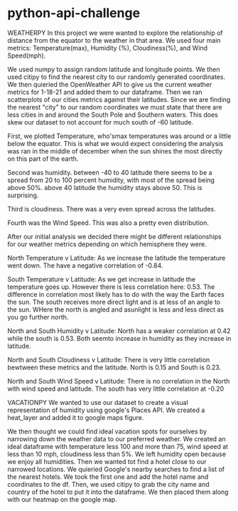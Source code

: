 # python-api-challenge

WEATHERPY
In this project we were wanted to explore the relationship of distance from the equator to the weather in that area. We used four main metrics: Temperature(max), Humidity (%), Cloudiness(%), and Wind Speed(mph). 

We used numpy to assign random latitude and longitude points. We then used citipy to find the nearest city to our randomly generated coordinates. We then quieried the OpenWeather API to give us the current weather metrics for 1-18-21 and added them to our dataframe. Then we ran scatterplots of our cities metrics against their latitudes. Since we are finding the nearest "city" to our random coordinates we must state that there are less cities in and around the South Pole and Southern waters. This does skew our dataset to not account for much south of -60 latitude.

First, we plotted Temperature, who'smax temperatures was around or a little below the equator. This is what we would expect considering the analysis was ran in the middle of december when the sun shines the most directly on this part of the earth. 

Second was humidity. between -40 to 40 latitude there seems to be a spread from 20 to 100 percent humidity, with most of the spread being above 50%. above 40 latitude the humidity stays above 50. This is surprising.

Third is cloudiness. There was a very even spread across the latitudes.

Fourth was the Wind Speed. This was also a pretty even distribution.

After our initial analysis we decided there might be different relationships for our weather metrics depending on which hemisphere they were. 

North Temperature v Latitude: As we increase the latitude the temperature went down. The have a negative correlation of -0.84.

South Temperature v Latitude: As we get increase in latitude the temperature goes up. However there is less correlation here: 0.53. The difference in correlation most likely has to do with the way the Earth faces the sun. The south receives more direct light and is at less of an angle to the sun. WHere the north is angled and asunlight is less and less direct as you go further north.

North and South Humidity v Latitude: North has a weaker correlation at 0.42 while the south is 0.53. Both seemto increase in humidity as they increase in latitude.

North and South Cloudiness v Latitude: There is very little correlation bewtween these metrics and the latitude. North is 0.15 and South is 0.23.

North and South Wind Speed v Latitude: There is no correlation in the North with wind speed and latitude. The south has very little correlation at -0.20


VACATIONPY
We wanted to use our dataset to create a visual representation of humidity using google's Places API. We created a heat_layer and added it to google maps figure.

We then thought we could find ideal vacation spots for ourselves by narrowing down the weather data to our preferred weather. We created an ideal dataframe with temperature less 100 and more than 75, wind speed at less than 10 mph, cloudiness less than 5%. We left humidity open because we enjoy all humidities. Then we wanted tot find a hotel close to our narrowed locations. We quieried Google's nearby searches to find a list of the nearest hotels. We took the first one and add the hotel name and coordinates to the df. Then, we used citipy to grab the city name and country of the hotel to put it into the dataframe. We then placed them along with our heatmap on the google map.
